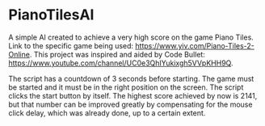 # PianoTilesAI
A simple AI created to achieve a very high score on the game Piano Tiles. Link to the specific game being used: https://www.yiv.com/Piano-Tiles-2-Online.
This project was inspired and aided by Code Bullet: https://www.youtube.com/channel/UC0e3QhIYukixgh5VVpKHH9Q.

The script has a countdown of 3 seconds before starting. The game must be started and it must be in the right position on the screen. The script clicks the start button by itself. The highest score achieved by now is 2141, but that number can be improved greatly by compensating for the mouse click delay, which was already done, up to a certain extent.
